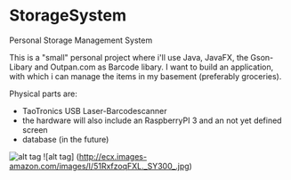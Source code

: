 # StorageSystem
Personal Storage Management System

This is a "small" personal project where i'll use Java, JavaFX, the Gson-Libary and Outpan.com as Barcode libary.
I want to build an application, with which i can manage the items in my basement (preferably groceries).

Physical parts are: 
  - TaoTronics USB Laser-Barcodescanner
  - the hardware will also include an RaspberryPI 3 and an not yet defined screen
  - database (in the future)

![alt tag](http://ecx.images-amazon.com/images/I/71T55P9USGL._SL1500_.jpg)
![alt tag] (http://ecx.images-amazon.com/images/I/51RxfzoqFXL._SY300_.jpg)
